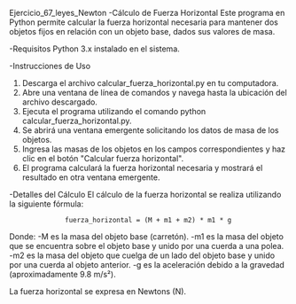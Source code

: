 Ejercicio_67_leyes_Newton
-Cálculo de Fuerza Horizontal
Este programa en Python permite calcular la fuerza horizontal necesaria para mantener dos objetos fijos en relación con un objeto base, dados sus valores de masa.

-Requisitos
  Python 3.x instalado en el sistema.

-Instrucciones de Uso
  1. Descarga el archivo calcular_fuerza_horizontal.py en tu computadora.
  2. Abre una ventana de línea de comandos y navega hasta la ubicación del archivo descargado.
  3. Ejecuta el programa utilizando el comando python calcular_fuerza_horizontal.py.
  3. Se abrirá una ventana emergente solicitando los datos de masa de los objetos.
  5. Ingresa las masas de los objetos en los campos correspondientes y haz clic en el botón "Calcular fuerza horizontal".
  6. El programa calculará la fuerza horizontal necesaria y mostrará el resultado en otra ventana emergente.

-Detalles del Cálculo
  El cálculo de la fuerza horizontal se realiza utilizando la siguiente fórmula:

                  fuerza_horizontal = (M + m1 + m2) * m1 * g

Donde:
  -M es la masa del objeto base (carretón).
  -m1 es la masa del objeto que se encuentra sobre el objeto base y unido por una cuerda a una polea.
  -m2 es la masa del objeto que cuelga de un lado del objeto base y unido por una cuerda al objeto anterior.
  -g es la aceleración debido a la gravedad (aproximadamente 9.8 m/s²).

La fuerza horizontal se expresa en Newtons (N).

